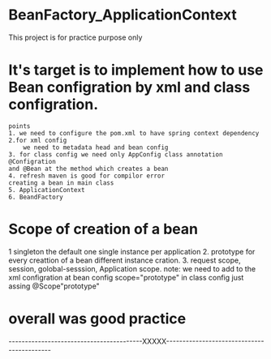 # BeanFactory_ApplicationContext
This project is for practice purpose only
# It's target is to implement how to use Bean configration by xml and class configration.
    points
    1. we need to configure the pom.xml to have spring context dependency
    2.for xml config
        we need to metadata head and bean config
    3. for class config we need only AppConfig class annotation @Configration 
    and @Bean at the method which creates a bean 
    4. refresh maven is good for compilor error
    creating a bean in main class
    5. ApplicationContext
    6. BeandFactory 
# Scope of creation of a bean
   1 singleton the default one single instance per application 
   2. prototype for every creattion of a bean different instance cration.
   3. request scope, session, golobal-sesssion, Application scope.
   note: we need to add to the xml configration at bean config scope="prototype" in class config just assing @Scope"prototype"
# overall was good practice 
-----------------------------------------XXXXX-------------------------------------------

